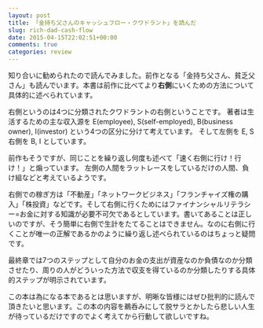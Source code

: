 ```yaml
---
layout: post
title: 「金持ち父さんのキャッシュフロー・クワドラント」を読んだ
slug: rich-dad-cash-flow
date: 2015-04-15T22:02:51+00:00
comments: true
categories: review
---
```


知り合いに勧められたので読んでみました。前作となる「金持ち父さん、貧乏父さん」も読んでいます。本書は前作に比べてより<strong>右側</strong>にいくための方法について具体的に述べられています。

右側というのは4つに分類されたクワドラントの右側ということです。
著者は生活するための主な収入源を E(employee), S(self-employed), B(business owner), I(investor) という4つの区分に分けて考えています。
そして左側を E, S 右側を B, I としています。

前作もそうですが、同じことを繰り返し何度も述べて「速く右側に行け！行け！」と煽っています。
左側の人間をラットレースをしているだけの人間、負け組などと考えているようです。

右側での稼ぎ方は「不動産」「ネットワークビジネス」「フランチャイズ権の購入」「株投資」などです。そして右側に行くためにはファイナンシャルリテラシー=お金に対する知識が必要不可欠であるとしています。書いてあることは正しいのですが、そう簡単に右側で生計をたてることはできません。なのに右側に行くことが唯一の正解であるかのように繰り返し述べられているのはちょっと疑問です。

最終章では7つのステップとして自分のお金の支出が資産なのか負債なのか分類させたり、周りの人がどういった方法で収支を得ているのか分類したりする具体的ステップが明示されています。

この本は為になる本であるとは思いますが、明晰な皆様にはぜひ批判的に読んで頂きたいと思います。この本の内容を鵜呑みにして脱サラとかしたら悲しい人生が待っているだけですのでよく考えてから行動して欲しいですね。
